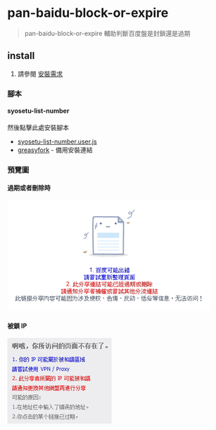 # pan-baidu-block-or-expire

> pan-baidu-block-or-expire 輔助判斷百度盤是封鎖還是過期

## install

1. 請參閱 [安裝需求](https://github.com/bluelovers/gm-user-scripts/blob/master/readme/userscript.md)

### 腳本

#### syosetu-list-number

然後點擊此處安裝腳本

* [syosetu-list-number.user.js](https://github.com/bluelovers/gm-user-scripts/raw/master/dist/pan-baidu-block-or-expire.user.js)
* [greasyfork](https://greasyfork.org/zh-TW/scripts/39684-pan-baidu-block-or-expire) - 備用安裝連結

### 預覽圖

#### 過期或者刪除時

![2018-03-18-05-09-21-1](images/2018-03-18-05-09-21-1.jpg)

#### 被鎖 IP

![2018-03-18-05-11-14-2](images/2018-03-18-05-11-14-2.jpg)
